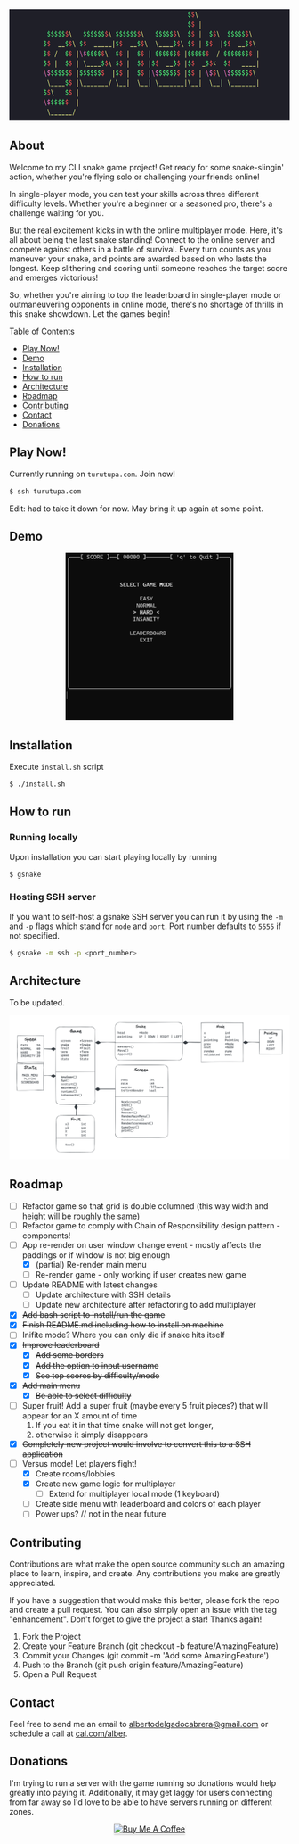 <div align="center">
  <img src="media/gsnake.png" alt="gsnake" height="200">
</div>

## About
Welcome to my CLI snake game project! Get ready for some snake-slingin' action, whether you're flying solo or challenging your friends online!

In single-player mode, you can test your skills across three different difficulty levels. Whether you're a beginner or a seasoned pro, there's a challenge waiting for you.

But the real excitement kicks in with the online multiplayer mode. Here, it's all about being the last snake standing! Connect to the online server and compete against others in a battle of survival. Every turn counts as you maneuver your snake, and points are awarded based on who lasts the longest. Keep slithering and scoring until someone reaches the target score and emerges victorious!

So, whether you're aiming to top the leaderboard in single-player mode or outmaneuvering opponents in online mode, there's no shortage of thrills in this snake showdown. Let the games begin!

Table of Contents 
- [Play Now!](#play-now)
- [Demo](#demo)
- [Installation](#installation)
- [How to run](#how-to-run)
- [Architecture](#architecture)
- [Roadmap](#roadmap)
- [Contributing](#contributing)
- [Contact](#contact)
- [Donations](#donations)

## Play Now!
Currently running on `turutupa.com`. Join now!
```bash
$ ssh turutupa.com
```

Edit: had to take it down for now. May bring it up again at some point.

## Demo 
<div align="center">
  <img src="media/gsnake.gif" alt="gsnake" height="300">
</div>

## Installation
Execute `install.sh` script

```bash
$ ./install.sh
```

## How to run
### Running locally
Upon installation you can start playing locally by running 
```bash 
$ gsnake 
```

### Hosting SSH server
If you want to self-host a gsnake SSH server you can run it by using the `-m` and `-p` flags which stand for `mode` and `port`. Port number defaults to `5555` if not specified.

```bash
$ gsnake -m ssh -p <port_number>
```

## Architecture 
To be updated.

![architecture](media/architecture.png)

## Roadmap
- [ ] Refactor game so that grid is double columned (this way width and height will be roughly the same)
- [ ] Refactor game to comply with Chain of Responsibility design pattern - components!
- [ ] App re-render on user window change event - mostly affects the paddings or if window is not big enough
    - [x] (partial) Re-render main menu 
    - [ ] Re-render game - only working if user creates new game
- [ ] Update README with latest changes
    - [ ] Update architecture with SSH details
    - [ ] Update new architecture after refactoring to add multiplayer
- [x] ~~Add bash script to install/run the game~~
- [x] ~~Finish README.md including how to install on machine~~
- [ ] Inifite mode? Where you can only die if snake hits itself
- [x] ~~Improve leaderboard~~
    - [x] ~~Add some borders~~
    - [x] ~~Add the option to input username~~
    - [x] ~~See top scores by difficulty/mode~~
- [x] ~~Add main menu~~
    - [x] ~~Be able to select difficulty~~
- [ ] Super fruit! Add a super fruit (maybe every 5 fruit pieces?) that will appear for an X amount of time
    1. If you eat it in that time snake will not get longer, 
    2. otherwise it simply disappears
- [x] ~~Completely new project would involve to convert this to a SSH application~~
- [ ] Versus mode! Let players fight!
    - [x] Create rooms/lobbies
    - [x] Create new game logic for multiplayer
        - [ ] Extend for multiplayer local mode (1 keyboard)
    - [ ] Create side menu with leaderboard and colors of each player
    - [ ] Power ups? // not in the near future

## Contributing
Contributions are what make the open source community such an amazing place to learn, inspire, and create. Any contributions you make are greatly appreciated.

If you have a suggestion that would make this better, please fork the repo and create a pull request. You can also simply open an issue with the tag "enhancement". Don't forget to give the project a star! Thanks again!

1. Fork the Project
2. Create your Feature Branch (git checkout -b feature/AmazingFeature)
3. Commit your Changes (git commit -m 'Add some AmazingFeature')
4. Push to the Branch (git push origin feature/AmazingFeature)
5. Open a Pull Request

## Contact
Feel free to send me an email to albertodelgadocabrera@gmail.com or schedule a call at [cal.com/alber](https://cal.com/alber).

## Donations
I'm trying to run a server with the game running so donations would help greatly into paying it. Additionally, it may get laggy for users connecting from far away so I'd love to be able to have servers running on different zones.

<div align="center">
    <a href="https://www.buymeacoffee.com/turutupa" target="_blank"><img src="https://www.buymeacoffee.com/assets/img/guidelines/download-assets-2.svg" alt="Buy Me A Coffee" style="height: 41px !important;width: 174px !important;box-shadow: 0px 3px 2px 0px rgba(190, 190, 190, 0.5) !important;-webkit-box-shadow: 0px 3px 2px 0px rgba(190, 190, 190, 0.5) !important;" ></a>
</div> 

